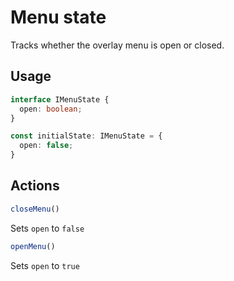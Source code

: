 # Menu state
Tracks whether the overlay menu is open or closed.

## Usage
```typescript
interface IMenuState {
  open: boolean;
}
```

```typescript
const initialState: IMenuState = {
  open: false;
}
```

## Actions
```typescript
closeMenu()
```
Sets ``open`` to ``false``

```typescript
openMenu()
```
Sets ``open`` to ``true``